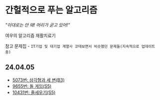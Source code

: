 # 간헐적으로 푸는 알고리즘

_"이대로는 안 돼! 머리가 굳고 있어!"_

여우의 알고리즘 재활치료기

참고 문제집 - `IT기업 및 대기업 계열사 코테보면서 비슷했던 문제들(지속적으로 업데이트 중)`

## 24.04.05
- [5073번: 삼각형과 세 변(B3)](https://www.acmicpc.net/problem/5073)
- [9655번: 돌 게임(S5)](https://www.acmicpc.net/problem/9655)
- [10431번: 줄세우기(S5)](https://www.acmicpc.net/problem/10431)

